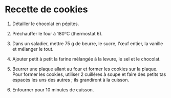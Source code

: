 # Recette de cookies

1. Détailler le chocolat en pépites.

2. Préchauffer le four à 180°C (thermostat 6).

3. Dans un saladier, mettre 75 g de beurre, le sucre, l'œuf entier, la vanille et mélanger le tout.

4. Ajouter petit à petit la farine mélangée à la levure, le sel et le chocolat.

5. Beurrer une plaque allant au four et former les cookies sur la plaque. Pour former les cookies, utiliser 2 cuillères à
soupe et faire des petits tas espacés les uns des autres ; ils grandiront à la cuisson.

6. Enfourner pour 10 minutes de cuisson.
